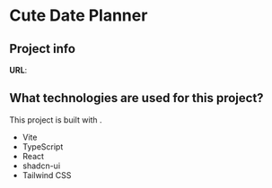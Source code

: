 # Cute Date Planner

## Project info

**URL**: 

## What technologies are used for this project?

This project is built with .

- Vite
- TypeScript
- React
- shadcn-ui
- Tailwind CSS
